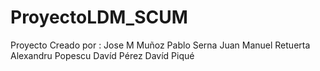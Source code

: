 # ProyectoLDM_SCUM
Proyecto Creado por :
 Jose M Muñoz
 Pablo Serna
 Juan Manuel Retuerta
 Alexandru Popescu
 Davíd Pérez
 Davíd Piqué 
